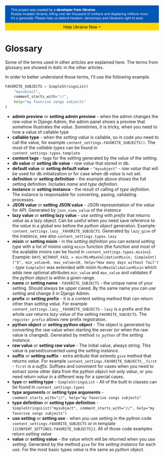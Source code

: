 [![Stand With Ukraine](https://raw.githubusercontent.com/vshymanskyy/StandWithUkraine/main/banner-direct-single.svg)](https://stand-with-ukraine.pp.ua)

# Glossary

Some of the terms used in other articles are explained here. The terms from glossary are showed in *italic* in the other articles.

In order to better understand those terms, I'll use the following example.

```python
FAVORITE_SUBJECTS = SimpleStringsList(
    "mysubject",
    comment_starts_with="//",
    help="my favorive songs subjects"
)
```

* **admin preview** or **setting admin preview** - when the admin changes the *raw value* in Django Admin, the admin panel shows a preview that somehow illustrates the *value*. Sometimes, it is tricky, when you need to how a value of callable type
* **callable type** - when the *setting value* is callable, so in code you need to call the value, for example `content_settings.FAVORITE_SUBJECTS()`. The most of the *callable types* can be found in `content_settings.types.template`
* **content tags** - tags for the setting generated by the value of the setting.
* **db value** or **setting db value** - *raw value* that stored in db.
* **default value** or **setting default value** - `"mysubject"` - *raw value* that will be used for db initialization or for case when *db value* is not set.
* **definition** or **setting definition** - the example above shows the full setting definition. Includes *name* and *type definition*.
* **instance** or **setting instance** - the result of calling of *type definition*. The instance is responsable for converting, pasing, validating processes.
* **JSON value** or **setting JSON value** - JSON representation of the *value* for API. Generated by `json_view_value` of the *instance*
* **lazy value** or **setting lazy value** - *use setting* with *prefix* that returns *value* as a lazy object. Can be useful when you need save reference to the *value* in a global env before the *python object* generation. Example: `content_settings.lazy__FAVORITE_SUBJECTS`. Generated by `lazy_give` of the *instance*, see also `content_settings.types.lazy`
* **mixin** or **setting mixin** - in the *setting definition* you can extend *setting type* with a list of mixins using `mixin` function (the function and most of the available mixins can be found in `content_settings.types.mixins`). Example: `DAYS_WITHOUT_FAIL = mix(MinMaxValidationMixin, SimpleInt)("5", min_value=0, max_value=10, help="How many days without fail")` - *type* `SimpleInt` was extended with mixin `MinMaxValidationMixin` which adds new optional attributes `min_value` and `max_value` and validates if the *python object* is within a given range.
* **name** or **setting name** - `FAVORITE_SUBJECTS` - the unique name of your setting. Should always be upper cased. By the same name you can *use setting* and change it in Django Admin.
* **prefix** or **setting prefix** - it is a content setting method that can return other than *setting value*. For example  `content_settings.lazy__FAVORITE_SUBJECTS` - `lazy` is a prefix and the whole *use* returns *lazy value* of the setting `FAVORITE_SUBJECTS`. The `register_prefix` allows new prefix registration.
* **python object** or **setting python object** - The object is generated by converting the raw value when starting the server (or when the raw value is changed). Generated by method `to_python` of the *setting instance*.
* **raw value** or **setting raw value** - The initial value, always string. This value is parsed/converted using the *setting instance*.
* **suffix** or **setting suffix** - extra atribute that extends `give` method that returns *value*. For example `content_settings.FAVORITE_SUBJECTS__first` - `first` is a *suffix*. Suffixes and convinient for cases when you need to extract some other data from the *python object* not only *value*, or you need return *value* in a different way for a special cases.
* **type** or **setting type** - `SimpleStringsList` - All of the built in classes can be found in `content_settings.types`
* **type arguments** or **setting type arguments** - `comment_starts_with="//", help="my favorive songs subjects"`
* **type definition** or **setting type definition** - `SimpleStringsList("mysubject", comment_starts_with="//", help="my favorive songs subjects")`
* **use setting** or **setting use** - when you use setting in the python code `content_settings.FAVORITE_SUBJECTS` or in template `{{CONTENT_SETTINGS.FAVORITE_SUBJECTS}}`. All of those code examples return *setting value*
* **value** or **setting value** - the value which will be returned when you *use setting*. Generated by the method `give` for the *setting instance* for each *use*. For the most basic types *value* is the same as *python object*.

